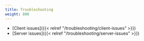 ```yaml
---
title: Troubleshooting
weight: 800
---
```


- [Client issues]({{< relref "/troubleshooting/client-issues" >}})
- [Server issues]({{< relref "/troubleshooting/server-issues" >}})
